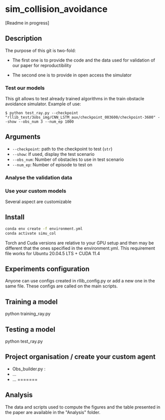 # sim_collision_avoidance
[Readme in progress]

## Description

The purpose of this git is two-fold:

 - The first one is to provide the code and the data used for validation of our paper for reproductibility
 
 - The second one is to provide in open access the simulator 
 
 
 ### Test our models
 This git allows to test already trained algorithms in the train obstacle avoidance simulator. Example of use:
 
```
$ python test_ray.py --checkpoint "rllib_test/3obs_img/CNN_LSTM_aux/checkpoint_003600/checkpoint-3600" --show --obs_num 3 --num_ep 1000
```

## Arguments
* `--checkpoint`: path to the checkpoint to test (`str`)
* `--show`: If used, display the test scenario
* `--obs_num`: Number of obstacles to use in test scenario
* `--num_ep`: Number of episode to test on

 ### Analyse the validation data
 
 
 ### Use your custom models

Several aspect are customizable


## Install

```bash
conda env create -f environment.yml
conda activate simu_col
```


Torch and Cuda versions are relative to your GPU setup and then may be different that the ones specified in the environment.yml. This requirement file works for Ubuntu 20.04.5 LTS + CUDA 11.4  




## Experiments configuration

Anyone can use configs created in rllib_config.py or add a new one in the same file. These configs are called on the main scripts.

## Training a model

python training_ray.py

## Testing a model

python test_ray.py




## Project organisation / create your custom agent

- Obs_builder.py : 
- ...
- ...
=======
## Analysis

The data and scripts used to compute the figures and the table presented in the paper are available in the "Analysis" folder. 


